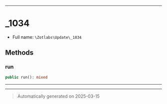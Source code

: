 ***

# _1034





* Full name: `\Zotlabs\Update\_1034`




## Methods


### run



```php
public run(): mixed
```












***


***
> Automatically generated on 2025-03-15
